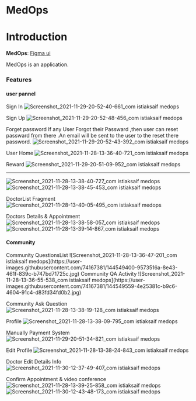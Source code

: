 <h1>MedOps</h1>

<h1>Introduction</h1>

<strong>MedOps</strong>: </strong><a href="https://www.figma.com/file/M55A5x4tqhgMzoiCasvpnF/MedOps?node-id=0%3A1">Figma ui</a></p>
<p>MedOps is an application.</p>

<h3><strong>Features</strong></h3>

<h4>user pannel</h4>

Sign In
![Screenshot_2021-11-29-20-52-40-661_com istiaksaif medops](https://user-images.githubusercontent.com/74167381/144548586-4aa80233-6359-42e2-b347-115e06c18f7e.jpg)

Sign Up
![Screenshot_2021-11-29-20-52-48-456_com istiaksaif medops](https://user-images.githubusercontent.com/74167381/144548610-5ee078f5-a8aa-4111-ba8d-54893ea6ff48.jpg)

Forget password
If any User Forgot their Passward ,then user can reset passward from there .An email will be sent to the user to the reset there password.
![Screenshot_2021-11-29-20-52-43-392_com istiaksaif medops](https://user-images.githubusercontent.com/74167381/144548644-61f62018-1767-4a0b-a410-dbf2191409f5.jpg)

User Home
![Screenshot_2021-11-28-13-36-40-721_com istiaksaif medops](https://user-images.githubusercontent.com/74167381/144548679-0bca4595-d4c8-435b-bad3-ecf4f5410c78.jpg)

Reward
![Screenshot_2021-11-29-20-51-09-952_com istiaksaif medops](https://user-images.githubusercontent.com/74167381/144548808-e1e210ea-7071-4ecb-ac49-0ab5ada078ac.jpg)

-----
![Screenshot_2021-11-28-13-38-40-727_com istiaksaif medops](https://user-images.githubusercontent.com/74167381/144548971-f9704094-73a7-42c0-945e-2dde9801fec6.jpg)
![Screenshot_2021-11-28-13-38-45-453_com istiaksaif medops](https://user-images.githubusercontent.com/74167381/144548996-7256d513-62fe-4da1-bfa8-2d175be2c18d.jpg)


DoctorList Fragment
![Screenshot_2021-11-28-13-40-05-495_com istiaksaif medops](https://user-images.githubusercontent.com/74167381/144548775-08a00366-e51d-43fa-8978-4d478466d09a.jpg)

Doctors Details & Appointment
![Screenshot_2021-11-28-13-38-58-057_com istiaksaif medops](https://user-images.githubusercontent.com/74167381/144549178-4ee407d4-f756-4bd9-8651-d48224d62195.jpg)
![Screenshot_2021-11-28-13-39-14-867_com istiaksaif medops](https://user-images.githubusercontent.com/74167381/144549195-73c8f474-afd8-4c41-ba4c-7377e9878f76.jpg)

<h4><strong>Community</strong></h4>
Community QuestionsList
![Screenshot_2021-11-28-13-36-47-201_com istiaksaif medops](https://user-images.githubusercontent.com/74167381/144549400-9573516a-8e43-461f-839c-b747bd71725c.jpg)
Community QA Activity
![Screenshot_2021-11-28-13-36-55-538_com istiaksaif medops](https://user-images.githubusercontent.com/74167381/144549559-4e25381c-b9c6-4604-91c4-d83fd34fd0b2.jpg)

Community Ask Question
![Screenshot_2021-11-28-13-38-19-128_com istiaksaif medops](https://user-images.githubusercontent.com/74167381/144549590-54d602bd-78a0-4b82-a8f1-ef54516bc923.jpg)

Profile
![Screenshot_2021-11-28-13-38-09-795_com istiaksaif medops](https://user-images.githubusercontent.com/74167381/144549617-187f1456-93f5-4068-a835-76103667c28c.jpg)

Manually Payment System
![Screenshot_2021-11-29-20-51-34-821_com istiaksaif medops](https://user-images.githubusercontent.com/74167381/144550046-bf053f6f-bb06-4ca2-8d7a-5aa023052d87.jpg)

Edit Profile
![Screenshot_2021-11-28-13-38-24-843_com istiaksaif medops](https://user-images.githubusercontent.com/74167381/144549769-fb3004c9-e59e-44d5-89e1-518a81b3c792.jpg)

Doctor Edit Details Info
![Screenshot_2021-11-30-12-37-49-407_com istiaksaif medops](https://user-images.githubusercontent.com/74167381/144549812-a17429ff-9e88-4940-8fa8-3c0e2f91d3fc.jpg)

Confirm Appointment & video conference
![Screenshot_2021-11-28-13-39-25-858_com istiaksaif medops](https://user-images.githubusercontent.com/74167381/144549943-361955a7-b975-4059-a6ef-587d971be47e.jpg)
![Screenshot_2021-11-30-12-43-48-173_com istiaksaif medops](https://user-images.githubusercontent.com/74167381/144549988-acf574e5-b6db-4062-9cdd-c0f82678724d.jpg)


















